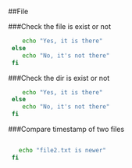
##File

###Check the file is exist or not
```bash
    echo "Yes, it is there"
 else
    echo "No, it's not there"
 fi
 ```
###Check the dir is exist or not
```bash
    echo "Yes, it is there"
 else
    echo "No, it's not there"
 fi
 ```
###Compare timestamp of two files
```bash
 ```
```bash
   echo "file2.txt is newer"
 fi
 ```


